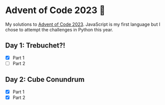 # Advent of Code 2023 🎄

My solutions to [Advent of Code 2023](https://adventofcode.com/2023). JavaScript is my first language but I chose to attempt the challenges in Python this year.

## Day 1: Trebuchet?!

-   [x] Part 1
-   [ ] Part 2

## Day 2: Cube Conundrum

-   [x] Part 1
-   [x] Part 2
